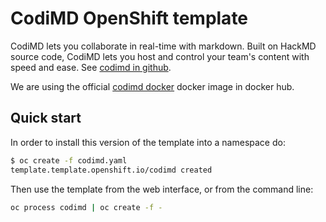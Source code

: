 # CodiMD OpenShift template

CodiMD lets you collaborate in real-time with markdown. Built on HackMD source code, CodiMD lets you host and control your team's content with speed and ease. See [codimd in github](https://github.com/hackmdio/codimd).

We are using the official [codimd docker](https://hub.docker.com/r/hackmdio/hackmd) docker image in docker hub.

## Quick start

In order to install this version of the template into a namespace do:

```bash
$ oc create -f codimd.yaml
template.template.openshift.io/codimd created
```

Then use the template from the web interface, or from the command line:

```bash
oc process codimd | oc create -f -
```

